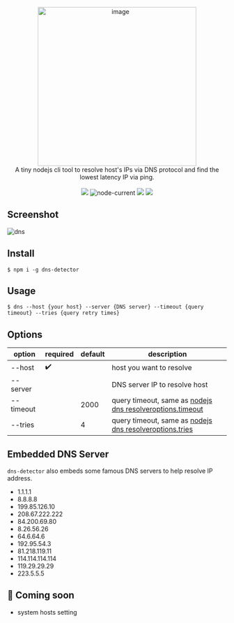 <p align='center'>
  <img width="364" alt="image" src="https://user-images.githubusercontent.com/102238922/212551667-435005a1-a9bb-4dab-80e0-47fb832854ad.png">

  <br>
    A tiny nodejs cli tool to resolve host's IPs via DNS protocol and find the lowest latency IP via ping.
  <br>
  <br>
  <img src="https://img.shields.io/npm/v/dns-detector">
  <img alt="node-current" src="https://img.shields.io/node/v/dns-detector">
  <img src="https://img.shields.io/bundlephobia/minzip/dns-detector?label=minzip">
  <img src="https://img.shields.io/badge/platform-darwin%7Clinux%7Cwin32-black" />
  


</p>


## Screenshot


![dns](https://user-images.githubusercontent.com/102238922/218375654-b2b3bbfa-19d0-467b-973b-ee14e1d58aac.gif)



## Install

```shell
$ npm i -g dns-detector
```

## Usage

```shell
$ dns --host {your host} --server {DNS server} --timeout {query timeout} --tries {query retry times}
```

## Options

|option|required|default|description
|-----|-----|-----|------|
|--host|:heavy_check_mark:||host you want to resolve|
|--server|||DNS server IP to resolve host
|--timeout||2000|query timeout, same as [nodejs dns resolveroptions.timeout](https://nodejs.org/dist/latest-v18.x/docs/api/dns.html#resolveroptions)
|--tries||4|query timeout, same as [nodejs dns resolveroptions.tries](https://nodejs.org/dist/latest-v18.x/docs/api/dns.html#resolveroptions)

## Embedded DNS Server

`dns-detector` also embeds some famous DNS servers to help resolve IP address.

- 1.1.1.1
- 8.8.8.8
- 199.85.126.10
- 208.67.222.222
- 84.200.69.80
- 8.26.56.26
- 64.6.64.6
- 192.95.54.3
- 81.218.119.11
- 114.114.114.114
- 119.29.29.29
- 223.5.5.5

## :rocket: Coming soon

- system hosts setting 
